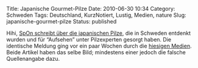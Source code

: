 Title: Japanische Gourmet-Pilze
Date: 2010-06-30 10:34
Category: Schweden
Tags: Deutschland, KurzNotiert, Lustig, Medien, nature
Slug: japanische-gourmet-pilze
Status: published

Hihi, [SpOn schreibt über die japanischen
Pilze](http://www.spiegel.de/wissenschaft/natur/0,1518,703531,00.html),
die in Schweden entdenkt wurden und für “Aufsehen” unter Pilzexperten
gesorgt haben. Die identische Meldung ging vor ein paar Wochen durch die
[hiesigen
Medien](http://www.dn.se/nyheter/vetenskap/rart-svampfynd-i-norr-1.1117839).
Beide Artikel haben das selbe Bild; mindestens einer jedoch die falsche
Quellenangabe dazu.

